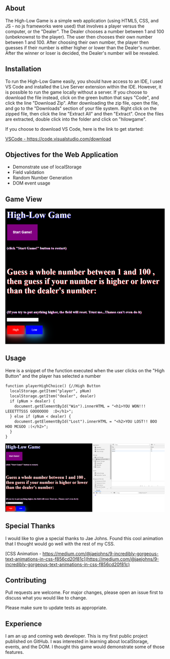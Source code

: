 ## About

The High-Low Game is a simple web application (using HTML5, CSS, and JS - no js frameworks were used) that involves a player versus the computer, or the "Dealer". The Dealer chooses a number between 1 and 100 (unbeknownst to the player). The user then chooses their own number between 1 and 100. After choosing their own number, the player then guesses if their number is either higher or lower than the Dealer's number. After the winner or loser is decided, the Dealer's number will be revealed.

## Installation

To run the High-Low Game easily, you should have access to an IDE, I used VS Code and installed the Live Server extension within the IDE. However, it is possible to run the game locally without a server. If you choose to download the file instead, click on the green button that says "Code", and click the line "Download Zip". After downloading the zip file, open the file, and go to the "Downloads" section of your file system. Right click on the zipped file, then click the line "Extract All" and then "Extract". Once the files are extracted, double click into the folder and click on "hilowgame".

If you choose to download VS Code, here is the link to get started:

[VSCode - https://code.visualstudio.com/download ](https://code.visualstudio.com/download)

## Objectives for the Web Application

- Demonstrate use of localStorage
- Field validation
- Random Number Generation
- DOM event usage

## Game View

![High-Low Game](img/High-Low.PNG)

## Usage

Here is a snippet of the function executed when the user clicks on the "High Button" and the player has selected a number

```script
function playerHighChoice() {//High Button
  localStorage.getItem("player", pNum)
  localStorage.getItem("dealer", dealer)
  if (pNum > dealer) {
    document.getElementById("Win").innerHTML = "<h1>YOU WON!!! LEEETTTSSS GOOOOOOO  :D</h1>";
  } else if (pNum < dealer) {
    document.getElementById("Lost").innerHTML = "<h2>YOU LOST!! BOO HOO MCGOO :(</h2>";
  }
}
```

![High-Low Game Console](img/HighLowConsole.PNG)

## Special Thanks

I would like to give a special thanks to Jae Johns. Found this cool animation that I thought would go well with the rest of my CSS.

[CSS Animation - https://medium.com/@jaejohns/9-incredibly-gorgeous-text-animations-in-css-f856cd20f81c](https://medium.com/@jaejohns/9-incredibly-gorgeous-text-animations-in-css-f856cd20f81c)

## Contributing

Pull requests are welcome. For major changes, please open an issue first to discuss what you would like to change.

Please make sure to update tests as appropriate.

## Experience

I am an up and coming web developer. This is my first public project published on GitHub.
I was interested in learning about localStorage, events, and the DOM. I thought this game would demonstrate some of those features.
